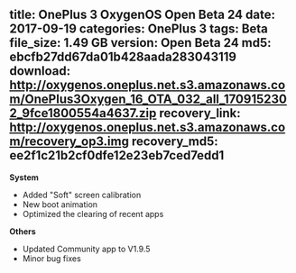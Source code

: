 title: OnePlus 3 OxygenOS Open Beta 24
date: 2017-09-19
categories: OnePlus 3
tags: Beta
file_size: 1.49 GB
version: Open Beta 24
md5: ebcfb27dd67da01b428aada283043119
download: http://oxygenos.oneplus.net.s3.amazonaws.com/OnePlus3Oxygen_16_OTA_032_all_1709152302_9fce1800554a4637.zip
recovery_link: http://oxygenos.oneplus.net.s3.amazonaws.com/recovery_op3.img
recovery_md5: ee2f1c21b2cf0dfe12e23eb7ced7edd1
---
**System** 
* Added "Soft" screen calibration
* New boot animation
* Optimized the clearing of recent apps

**Others**
* Updated Community app to V1.9.5
* Minor bug fixes
